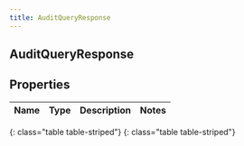 ```yaml
---
title: AuditQueryResponse
---
```

## AuditQueryResponse


## Properties

| Name | Type | Description | Notes |
| ------------ | ------------- | ------------- | ------------- |
{: class="table table-striped"}
{: class="table table-striped"}


